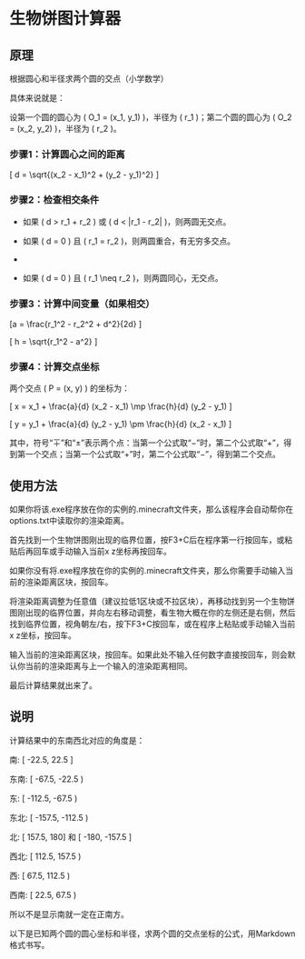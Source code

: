# 生物饼图计算器

## 原理

根据圆心和半径求两个圆的交点（小学数学）

具体来说就是：

设第一个圆的圆心为 \( O_1 = (x_1, y_1) \)，半径为 \( r_1 \)；第二个圆的圆心为 \( O_2 = (x_2, y_2) \)，半径为 \( r_2 \)。

### 步骤1：计算圆心之间的距离

\[
d = \sqrt{(x_2 - x_1)^2 + (y_2 - y_1)^2}
\]

### 步骤2：检查相交条件

- 如果 \( d > r_1 + r_2 \) 或 \( d < |r_1 - r_2| \)，则两圆无交点。

- 如果 \( d = 0 \) 且 \( r_1 = r_2 \)，则两圆重合，有无穷多交点。
- 
- 如果 \( d = 0 \) 且 \( r_1 \neq r_2 \)，则两圆同心，无交点。

### 步骤3：计算中间变量（如果相交）

\[a = \frac{r_1^2 - r_2^2 + d^2}{2d} \]

\[
h = \sqrt{r_1^2 - a^2}
\]

### 步骤4：计算交点坐标

两个交点 \( P = (x, y) \) 的坐标为：

\[
x = x_1 + \frac{a}{d} (x_2 - x_1) \mp \frac{h}{d} (y_2 - y_1)
\]

\[
y = y_1 + \frac{a}{d} (y_2 - y_1) \pm \frac{h}{d} (x_2 - x_1)
\]

其中，符号“∓”和“±”表示两个点：当第一个公式取“−”时，第二个公式取“+”，得到第一个交点；当第一个公式取“+”时，第二个公式取“−”，得到第二个交点。

## 使用方法

如果你将该.exe程序放在你的实例的.minecraft文件夹，那么该程序会自动帮你在options.txt中读取你的渲染距离。

首先找到一个生物饼图刚出现的临界位置，按F3+C后在程序第一行按回车，或粘贴后再回车或手动输入当前x z坐标再按回车。

如果你没有将.exe程序放在你的实例的.minecraft文件夹，那么你需要手动输入当前的渲染距离区块，按回车。

将渲染距离调整为任意值（建议拉低1区块或不拉区块），再移动找到另一个生物饼图刚出现的临界位置，并向左右移动调整，看生物大概在你的左侧还是右侧，然后找到临界位置，视角朝左/右，按下F3+C按回车，或在程序上粘贴或手动输入当前x z坐标，按回车。

输入当前的渲染距离区块，按回车。如果此处不输入任何数字直接按回车，则会默认你当前的渲染距离与上一个输入的渲染距离相同。

最后计算结果就出来了。

## 说明

计算结果中的东南西北对应的角度是：

南: [ -22.5, 22.5 ]

东南: [ -67.5, -22.5 )

东: [ -112.5, -67.5 )

东北: [ -157.5, -112.5 )

北: [ 157.5, 180] 和 [ -180, -157.5 ]

西北: [ 112.5, 157.5 )

西: [ 67.5, 112.5 )

西南: [ 22.5, 67.5 )

所以不是显示南就一定在正南方。

以下是已知两个圆的圆心坐标和半径，求两个圆的交点坐标的公式，用Markdown格式书写。








